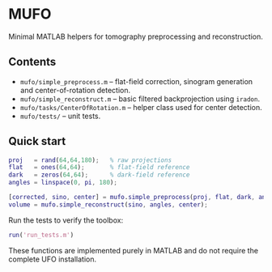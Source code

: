 # MUFO

Minimal MATLAB helpers for tomography preprocessing and reconstruction.

## Contents

- `mufo/simple_preprocess.m` – flat-field correction, sinogram generation and
  center-of-rotation detection.
- `mufo/simple_reconstruct.m` – basic filtered backprojection using `iradon`.
- `mufo/tasks/CenterOfRotation.m` – helper class used for center detection.
- `mufo/tests/` – unit tests.

## Quick start

```matlab
proj   = rand(64,64,180);   % raw projections
flat   = ones(64,64);       % flat-field reference
dark   = zeros(64,64);      % dark-field reference
angles = linspace(0, pi, 180);

[corrected, sino, center] = mufo.simple_preprocess(proj, flat, dark, angles);
volume = mufo.simple_reconstruct(sino, angles, center);
```

Run the tests to verify the toolbox:

```matlab
run('run_tests.m')
```

These functions are implemented purely in MATLAB and do not require the
complete UFO installation.

